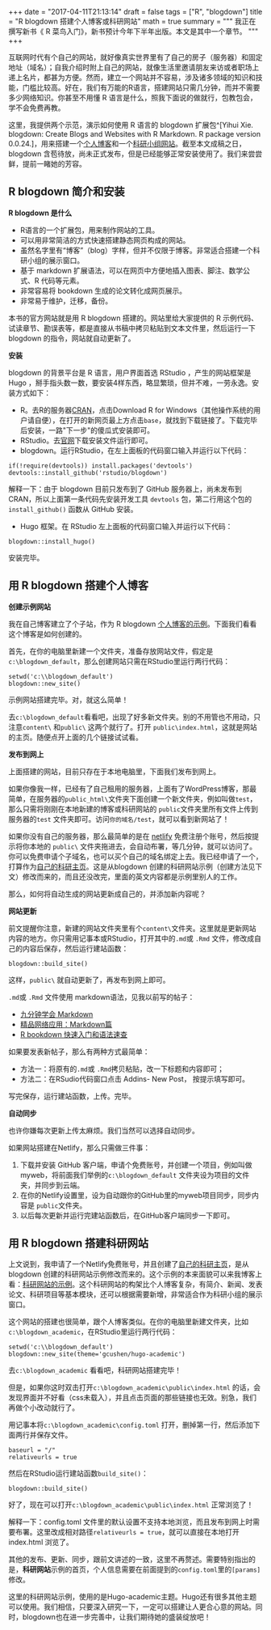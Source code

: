 +++
date = "2017-04-11T21:13:14"
draft = false
tags = ["R", "blogdown"]
title = "R blogdown 搭建个人博客或科研网站"
math = true
summary = """
我正在撰写新书《 R 菜鸟入门》，新书预计今年下半年出版。本文是其中一个章节。
"""
+++


互联网时代有个自己的网站，就好像真实世界里有了自己的房子（服务器）和固定地址（域名）；自我介绍时附上自己的网站，就像生活里邀请朋友来访或者职场上递上名片，都甚为方便。然而，建立一个网站并不容易，涉及诸多领域的知识和技能，门槛比较高。好在，我们有万能的R语言，搭建网站只需几分钟，而并不需要多少网络知识。你甚至不用懂 R 语言是什么，照我下面说的做就行，包教包会，学不会免费再教。

这里，我提供两个示范，演示如何使用 R 语言的 blogdown 扩展包^[Yihui Xie. blogdown: Create Blogs and Websites with R Markdown. R package version 0.0.24.]，用来搭建一个[个人博客](http://dapengde.com/blogdown_demo_default/)和一个[科研小组网站](http://dapengde.com/blogdown_demo_academic/)。截至本文成稿之日，blogdown 含苞待放，尚未正式发布，但是已经能够正常安装使用了。我们来尝尝鲜，提前一睹她的芳容。

## R blogdown 简介和安装

**R blogdown 是什么**

- R语言的一个扩展包，用来制作网站的工具。
- 可以用非常简洁的方式快速搭建静态网页构成的网站。
- 虽然名字里有“博客”（blog）字样，但并不仅限于博客。非常适合搭建一个科研小组的展示窗口。
- 基于 markdown 扩展语法，可以在网页中方便地插入图表、脚注、数学公式、R 代码等元素。
- 非常容易将 bookdown 生成的论文转化成网页展示。
- 非常易于维护，迁移，备份。

本书的官方网站就是用 R blogdown 搭建的。网站里给大家提供的 R 示例代码、试读章节、勘误表等，都是直接从书稿中拷贝粘贴到文本文件里，然后运行一下 blogdown 的指令，网站就自动更新了。

**安装**

blogdown 的背景平台是 R 语言，用户界面首选 RStudio ，产生的网站框架是 Hugo ，掰手指头数一数，要安装4样东西，略显繁琐，但并不难，一劳永逸。安装方式如下：

- R。去R的服务器[CRAN](https://cran.r-project.org/)，点击Download R for Windows（其他操作系统的用户请自便），在打开的新网页最上方点击`base`，就找到下载链接了。下载完毕后安装，一路"下一步"的傻瓜式安装即可。
- RStudio。去[官网](https://www.rstudio.com/)下载安装文件运行即可。
- blogdown。运行RStudio，在左上面板的代码窗口输入并运行以下代码：

```{r, eval=FALSE}
if(!require(devtools)) install.packages('devtools')
devtools::install_github('rstudio/blogdown')
```
解释一下：由于 blogdown 目前只发布到了 GitHub 服务器上，尚未发布到CRAN，所以上面第一条代码先安装开发工具 `devtools` 包，第二行用这个包的`install_github()` 函数从 GitHub 安装。

- Hugo 框架。在 RStudio 左上面板的代码窗口输入并运行以下代码：
```{r, eval=FALSE}
blogdown::install_hugo()
```

安装完毕。

## 用 R blogdown 搭建个人博客

**创建示例网站**

我在自己博客建立了个子站，作为 R blogdown [个人博客的示例](http://dapengde.com/blogdown_demo_default/)。下面我们看看这个博客是如何创建的。

首先，在你的电脑里新建一个文件夹，准备存放网站文件，假定是`c:\blogdown_default`，那么创建网站只需在RStudio里运行两行代码：

```{r, eval=FALSE}
setwd('c:\\blogdown_default')
blogdown::new_site()
```

示例网站搭建完毕。对，就这么简单！

去`c:\blogdown_default`看看吧，出现了好多新文件夹。别的不用管也不用动，只注意`content\` 和`public\` 这两个就行了。打开 `public\index.html`，这就是网站的主页。随便点开上面的几个链接试试看。

**发布到网上**

上面搭建的网站，目前只存在于本地电脑里，下面我们发布到网上。

如果你像我一样，已经有了自己租用的服务器，上面有了WordPress博客，那最简单，在服务器的`public_html\`文件夹下面创建一个新文件夹，例如叫做`test`，那么只需将刚刚在本地新建的博客或科研网站的 `public`文件夹里所有文件上传到服务器的`test` 文件夹即可。访问`你的域名/test`，就可以看到新网站了！

如果你没有自己的服务器，那么最简单的是在 [netlify](https://www.netlify.com/) 免费注册个账号，然后按提示将你本地的 `public\` 文件夹拖进去，会自动布署，等几分钟，就可以访问了。你可以免费申请个子域名，也可以买个自己的域名绑定上去。我已经申请了一个，打算作为[自己的科研主页](http://zhao.netlify.com/)。这是从blogdown 创建的科研网站示例（创建方法见下文）修改而来的，而且还没改完，里面的英文内容都是示例里别人的工作。

那么，如何将自动生成的网站更新成自己的，并添加新内容呢？

**网站更新**

前文提醒你注意，新建的网站文件夹里有个`content\`文件夹。这里就是更新网站内容的地方。你只需用记事本或RStudio，打开其中的`.md`或 `.Rmd` 文件，修改成自己的内容后保存，然后运行建站函数：

```{r, eval=FALSE}
blogdown::build_site()
```

这样，`public\` 就自动更新了，再发布到网上即可。

`.md`或 `.Rmd` 文件使用 markdown语法，见我以前写的帖子：

- [九分钟学会 Markdown](http://dapengde.com/archives/17033)
- [精品网络应用：Markdown篇](http://dapengde.com/archives/17712)
- [R bookdown 快速入门和语法速查](http://dapengde.com/archives/19141)

如果要发表新帖子，那么有两种方式最简单：

- 方法一：将原有的`.md`或 `.Rmd`拷贝粘贴，改一下标题和内容即可；
- 方法二：在RSudio代码窗口点击 Addins- New Post， 按提示填写即可。

写完保存，运行建站函数，上传。完毕。

**自动同步**

也许你嫌每次更新上传太麻烦。我们当然可以选择自动同步。

如果网站搭建在Netlify，那么只需做三件事：

1. 下载并安装 GitHub 客户端，申请个免费账号，并创建一个项目，例如叫做myweb，将前面我们举例的`c:\blogdown_default` 文件夹设为项目的文件夹，并同步到云端。
2. 在你的Netlify设置里，设为自动跟你的GitHub里的myweb项目同步，同步内容是 `public`文件夹。
3. 以后每次更新并运行完建站函数后，在GitHub客户端同步一下即可。

## 用 R blogdown 搭建科研网站

上文说到，我申请了一个Netlify免费账号，并且创建了[自己的科研主页](http://zhao.netlify.com/)，是从blogdown 创建的科研网站示例修改而来的。这个示例的本来面貌可以来我博客上看：[科研网站的示例](http://dapengde.com/blogdown_demo_academic/)。这个科研网站的构架比个人博客复杂，有简介、新闻、发表论文、科研项目等基本模块，还可以根据需要新增，非常适合作为科研小组的展示窗口。

这个网站的搭建也很简单，跟个人博客类似。在你的电脑里新建文件夹，比如 `c:\blogdown_academic`，在RStudio里运行两行代码：

```{r, eval=FALSE}
setwd('c:\\blogdown_default')
blogdown::new_site(theme='gcushen/hugo-academic')
```

去`c:\blogdown_academic` 看看吧，科研网站搭建完毕！

但是，如果你这时双击打开`c:\blogdown_academic\public\index.html` 的话，会发现界面并不好看（css未载入），并且点击页面的那些链接也无效。别急，我们再做个小改动就行了。

用记事本将`c:\blogdown_academic\config.toml` 打开，删掉第一行，然后添加下面两行并保存文件。

```
baseurl = "/"
relativeurls = true
```

然后在RStudio运行建站函数`build_site()`：

```{r, eval=FALSE}
blogdown::build_site()
```

好了，现在可以打开`c:\blogdown_academic\public\index.html` 正常浏览了！

解释一下：config.toml 文件里的默认设置不支持本地浏览，而且发布到网上时需要布署。这里改成相对路径`relativeurls = true`，就可以直接在本地打开 index.html 浏览了。

其他的发布、更新、同步，跟前文讲述的一致，这里不再赘述。需要特别指出的是，**科研网站**示例的首页，个人信息需要在前面提到的`config.toml`里的`[params]` 修改。

这里的科研网站示例，使用的是Hugo-academic主题。Hugo还有很多其他主题可以使用。我们相信，只要深入研究一下，一定可以搭建让人更合心意的网站。同时，blogdown也在进一步完善中，让我们期待她的盛装绽放吧！